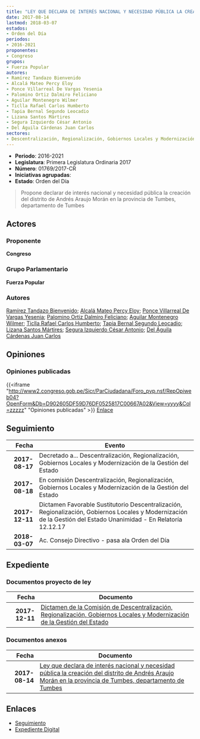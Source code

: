 ```yaml
---
title: "LEY QUE DECLARA DE INTERÉS NACIONAL Y NECESIDAD PÚBLICA LA CREACIÓN DEL DISTRITO DE ANDRÉS ARAUJO MORÁN EN LA PROVINCIA DE TUMBES, DEPARTAMENTO DE TUMBES"
date: 2017-08-14
lastmod: 2018-03-07
estados:
- Orden del Día
periodos:
- 2016-2021
proponentes:
- Congreso
grupos:
- Fuerza Popular
autores:
- Ramírez Tandazo Bienvenido
- Alcalá Mateo Percy Eloy
- Ponce Villarreal De Vargas Yesenia
- Palomino Ortiz Dalmiro Feliciano
- Aguilar Montenegro Wilmer
- Ticlla Rafael Carlos Humberto
- Tapia Bernal Segundo Leocadio
- Lizana Santos Mártires
- Segura Izquierdo César Antonio
- Del Águila Cárdenas Juan Carlos
sectores:
- Descentralización, Regionalización, Gobiernos Locales y Modernización de la Gestión del Estado
---
```

- **Periodo**: 2016-2021
- **Legislatura**: Primera Legislatura Ordinaria 2017
- **Número**: 01769/2017-CR
- **Iniciativas agrupadas**: 
- **Estado**: Orden del Día

> Propone declarar de interés nacional y necesidad pública la creación del distrito de Andrés Araujo Morán en la provincia de Tumbes, departamento de Tumbes


## Actores

### Proponente

**Congreso**

### Grupo Parlamentario

**Fuerza Popular**

### Autores

[Ramírez Tandazo Bienvenido](mailto:mailto:bramirez@congreso.gob.pe); [Alcalá Mateo Percy Eloy](mailto:mailto:palcala@congreso.gob.pe); [Ponce Villarreal De Vargas Yesenia](mailto:mailto:yponce@congreso.gob.pe); [Palomino Ortiz Dalmiro Feliciano](mailto:mailto:dfpalomino@congreso.gob.pe); [Aguilar Montenegro Wilmer](mailto:mailto:waguilar@congreso.gob.pe); [Ticlla Rafael Carlos Humberto](mailto:mailto:cticlla@congreso.gob.pe); [Tapia Bernal Segundo Leocadio](mailto:mailto:stapia@congreso.gob.pe); [Lizana Santos Mártires](mailto:mailto:mlizana@congreso.gob.pe); [Segura Izquierdo César Antonio](mailto:mailto:csegura@congreso.gob.pe); [Del Águila Cárdenas Juan Carlos](mailto:mailto:jdelaguila@congreso.gob.pe)

## Opiniones

### Opiniones publicadas

{{<iframe "http://www2.congreso.gob.pe/Sicr/ParCiudadana/Foro_pvp.nsf/RepOpiweb04?OpenForm&Db=D902605DF59D76DF0525817C00667A02&View=yyyy&Col=zzzzz" "Opiniones publicadas" >}}
[Enlace](http://www2.congreso.gob.pe/Sicr/ParCiudadana/Foro_pvp.nsf/RepOpiweb04?OpenForm&Db=D902605DF59D76DF0525817C00667A02&View=yyyy&Col=zzzzz)


## Seguimiento

| Fecha | Evento |
|------:|--------|
| **2017-08-17** | Decretado a... Descentralización, Regionalización, Gobiernos Locales y Modernización de la Gestión del Estado |
| **2017-08-18** | En comisión Descentralización, Regionalización, Gobiernos Locales y Modernización de la Gestión del Estado |
| **2017-12-11** | Dictamen Favorable Sustitutorio Descentralización, Regionalización, Gobiernos Locales y Modernización de la Gestión del Estado Unanimidad - En Relatoría 12.12.17 |
| **2018-03-07** | Ac. Consejo Directivo - pasa ala Orden del Día |

## Expediente

### Documentos proyecto de ley

| Fecha | Documento |
|------:|-----------|
| **2017-12-11** | [Dictamen de la Comisión de Descentralización, Regionalización, Gobiernos Locales y Modernización de la Gestión del Estado](http://www.leyes.congreso.gob.pe/Documentos/2016_2021/Dictamenes/Proyectos_de_Ley/01769DC08MAY20171211.pdf) |

### Documentos anexos

| Fecha | Documento |
|------:|-----------|
| **2017-08-14** | [Ley que declara de interés nacional y necesidad pública la creación del distrito de Andrés Araujo Morán en la provincia de Tumbes, departamento de Tumbes](http://www.leyes.congreso.gob.pe/Documentos/2016_2021/Proyectos_de_Ley_y_de_Resoluciones_Legislativas/PL0176920170814.pdf) |

## Enlaces

- [Seguimiento](http://www2.congreso.gob.pe/Sicr/TraDocEstProc/CLProLey2016.nsf/f7fff46988ca05b1052578e100829cc7/ed601e58fe0e3e480525817c007078a7?OpenDocument)
- [Expediente Digital](http://www2.congreso.gob.pe/Sicr/TraDocEstProc/CLProLey2016.nsf/f7fff46988ca05b1052578e100829cc7/ed601e58fe0e3e480525817c007078a7?OpenDocument&Click=05257FB7005EB655.eb71d0cf91d8294e05256cdf006b5706/$Body/0.1C6C)

